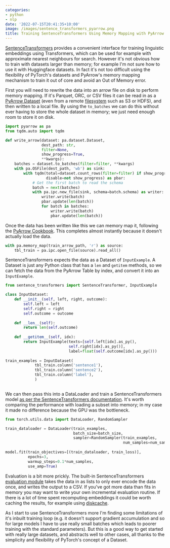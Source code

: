 ```yaml
---
categories:
- python
- nlp
date: '2022-07-15T20:41:35+10:00'
image: /images/sentence_transformers_pyarrow.png
title: Training SentenceTransformers Using Memory Mapping with PyArrow
---
```


[SentenceTransformers](https://www.sbert.net/) provides a convenient interface for training linguistic embeddings using Transformers, which can be used for example with approximate nearest neighbours for search.
However it's not obvious how to train with datasets larger than memory; for example I'm not sure how to use it with Huggingface datasets.
In fact it's not too difficult using the flexibility of PyTorch's datasets and PyArrow's memory mapping mechanism to train it out of core and avoid an Out of Memory error.

First you will need to rewrite the data into an arrow file on disk to perform memory mapping.
If it's Parquet, ORC, or CSV files it can be read in as a [PyArrow Dataset](https://arrow.apache.org/docs/python/dataset.html) (even from a remote [filesystem](https://arrow.apache.org/docs/python/filesystems.html) such as S3 or HDFS), and then written to a local file.
By using the `to_batches` we can do this without ever having to store the whole dataset in memory; we just need enough room to store it on disk.

```python
import pyarrow as pa
from tqdm.auto import tqdm

def write_arrow(dataset: pa.dataset.Dataset,
                dest_path: str,
                filter=None,
                show_progress=True,
                **kwargs):
    batches = dataset.to_batches(filter=filter, **kwargs)
    with pa.OSFile(dest_path, 'wb') as sink:
        with tqdm(total=dataset.count_rows(filter=filter) if show_progress else None,
                  disable=not show_progress) as pbar:
            # Get the first batch to read the schema
            batch = next(batches)
            with pa.ipc.new_file(sink, schema=batch.schema) as writer:
                writer.write(batch)
                pbar.update(len(batch))
                for batch in batches:
                    writer.write(batch)
                    pbar.update(len(batch))
```

Once the data has been written like this we can memory map it, following the [PyArrow Cookbook](https://arrow.apache.org/cookbook/py/io.html#memory-mapping-arrow-arrays-from-disk).
This completes almost instantly because it doesn't actually load the data.

```python
with pa.memory_map(train_arrow_path, 'r') as source:
    tbl_train = pa.ipc.open_file(source).read_all()
```

SentenceTransformers expects the data as a Dataset of `InputExample`. 
A Dataset is just any Python class that has a `len` and `getitem` methods, so we can fetch the data from the PyArrow Table by index, and convert it into an `InputExample`.

```python
from sentence_transformers import SentenceTransformer, InputExample

class InputDataset:
    def __init__(self, left, right, outcome):
        self.left = left
        self.right = right
        self.outcome = outcome
        
    def __len__(self):
        return len(self.outcome)
    
    def __getitem__(self, idx):
        return InputExample(texts=[self.left[idx].as_py(),
                            self.right[idx].as_py()],
                            label=float(self.outcome[idx].as_py()))
                            
train_examples = InputDataset(
             tbl_train.column('sentence1'),
             tbl_train.column('sentence2'),
             tbl_train.column('label'),
             )
             
```

We can then pass this into a DataLoader and train a SentenceTransformers model [as per the SentenceTransformers documentation](https://www.sbert.net/docs/training/overview.html).
It's worth comparing the performance with loading a subset into memory; in my case it made no difference because the GPU was the bottleneck.

```python
from torch.utils.data import DataLoader, RandomSampler

train_dataloader = DataLoader(train_examples,
                              batch_size=batch_size,
                              sampler=RandomSampler(train_examples,
                                                    num_samples=num_samples))
                              
model.fit(train_objectives=[(train_dataloader, train_loss)],
          epochs=3,
          warmup_steps=0.1*num_samples,
          use_amp=True)
```

Evaluation is a bit more prickly.
The built-in SentenceTransformers [evaluation module](https://www.sbert.net/docs/package_reference/evaluation.html) takes the data in as lists to only ever encode the data once, and writes the output to a CSV.
If you've got more data than fits in memory you may want to write your own incremental evaluation routine.
If there is a lot of time spent recomputing embeddings it could be worth caching the results, for example using [diskcache](https://grantjenks.com/docs/diskcache/).

As I start to use SentenceTransformers more I'm finding some limitations of it's inbuilt training loop (e.g. it doesn't support gradient accumulation and so for large models I have to use really small batches which leads to poorer training with the standard parameters).
But this is a good way to get started with really large datasets, and abstracts well to other cases, all thanks to the simplicity and flexibility of PyTorch's concept of a Dataset.
